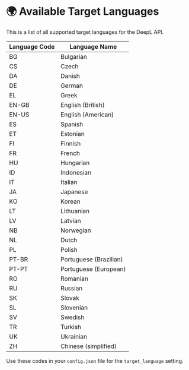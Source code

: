 # 🌍 Available Target Languages

This is a list of all supported target languages for the DeepL API.

| Language Code | Language Name |
|--------------|---------------|
| BG | Bulgarian |
| CS | Czech |
| DA | Danish |
| DE | German |
| EL | Greek |
| EN-GB | English (British) |
| EN-US | English (American) |
| ES | Spanish |
| ET | Estonian |
| FI | Finnish |
| FR | French |
| HU | Hungarian |
| ID | Indonesian |
| IT | Italian |
| JA | Japanese |
| KO | Korean |
| LT | Lithuanian |
| LV | Latvian |
| NB | Norwegian |
| NL | Dutch |
| PL | Polish |
| PT-BR | Portuguese (Brazilian) |
| PT-PT | Portuguese (European) |
| RO | Romanian |
| RU | Russian |
| SK | Slovak |
| SL | Slovenian |
| SV | Swedish |
| TR | Turkish |
| UK | Ukrainian |
| ZH | Chinese (simplified) |

Use these codes in your `config.json` file for the `target_language` setting. 